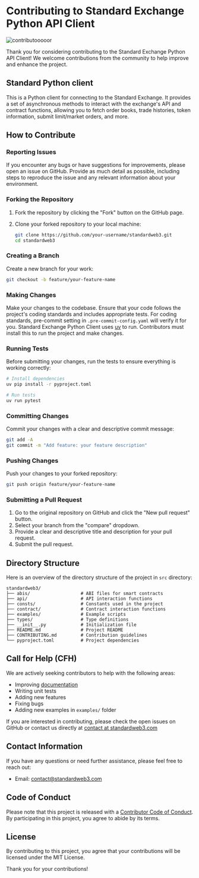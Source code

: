 # Contributing to Standard Exchange Python API Client

![contributooooor](memes/image.png)

Thank you for considering contributing to the Standard Exchange Python API Client! We welcome contributions from the community to help improve and enhance the project.

## Standard Python client

This is a Python client for connecting to the Standard Exchange. It provides a set of asynchronous methods to interact with the exchange's API and contract functions, allowing you to fetch order books, trade histories, token information, submit limit/market orders, and more.

## How to Contribute

### Reporting Issues

If you encounter any bugs or have suggestions for improvements, please open an issue on GitHub. Provide as much detail as possible, including steps to reproduce the issue and any relevant information about your environment.

### Forking the Repository

1. Fork the repository by clicking the "Fork" button on the GitHub page.
2. Clone your forked repository to your local machine:

    ```bash
    git clone https://github.com/your-username/standardweb3.git
    cd standardweb3
    ```

### Creating a Branch

Create a new branch for your work:

```bash
git checkout -b feature/your-feature-name
```

### Making Changes

Make your changes to the codebase. Ensure that your code follows the project's coding standards and includes appropriate tests. For coding standards, pre-commit setting in `.pre-commit-config.yaml` will verify it for you. Standard Exchange Python Client uses [uv](https://docs.astral.sh/uv/#highlights) to run. Contributors must install this to run the project and make changes.

### Running Tests

Before submitting your changes, run the tests to ensure everything is working correctly:

```bash
# Install dependencies
uv pip install -r pyproject.toml

# Run tests
uv run pytest
```

### Committing Changes

Commit your changes with a clear and descriptive commit message:

```bash
git add -A
git commit -m "Add feature: your feature description"
```

### Pushing Changes

Push your changes to your forked repository:

```bash
git push origin feature/your-feature-name
```

### Submitting a Pull Request

1. Go to the original repository on GitHub and click the "New pull request" button.
2. Select your branch from the "compare" dropdown.
3. Provide a clear and descriptive title and description for your pull request.
4. Submit the pull request.

## Directory Structure

Here is an overview of the directory structure of the project in `src` directory:

```
standardweb3/
├── abis/                   # ABI files for smart contracts
├── api/                    # API interaction functions
├── consts/                 # Constants used in the project
├── contract/               # Contract interaction functions
├── examples/               # Example scripts
├── types/                  # Type definitions
├── __init__.py             # Initialization file
├── README.md               # Project README
├── CONTRIBUTING.md         # Contribution guidelines
└── pyproject.toml          # Project dependencies
```

## Call for Help (CFH)

We are actively seeking contributors to help with the following areas:

- Improving [documentation](https://learn.standardweb3.com)
- Writing unit tests
- Adding new features
- Fixing bugs
- Adding new examples in `examples/` folder

If you are interested in contributing, please check the open issues on GitHub or contact us directly at [contact at standardweb3.com](mailto:contact@standardweb3.com)

## Contact Information

If you have any questions or need further assistance, please feel free to reach out:

- Email: contact@standardweb3.com

## Code of Conduct

Please note that this project is released with a [Contributor Code of Conduct](CODE_OF_CONDUCT.md). By participating in this project, you agree to abide by its terms.

## License

By contributing to this project, you agree that your contributions will be licensed under the MIT License.

Thank you for your contributions!